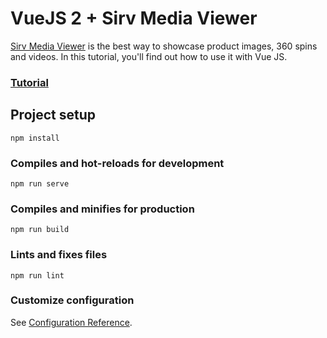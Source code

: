 # VueJS 2 + Sirv Media Viewer

[Sirv Media Viewer](https://sirv.com/help/articles/sirv-media-viewer/) is the best way to showcase product images, 360 spins and videos. In this tutorial, you'll find out how to use it with Vue JS. 
### [Tutorial](https://sirv.com/help/articles/using-smv-with-vuejs/)


## Project setup
```
npm install
```

### Compiles and hot-reloads for development
```
npm run serve
```

### Compiles and minifies for production
```
npm run build
```

### Lints and fixes files
```
npm run lint
```

### Customize configuration
See [Configuration Reference](https://cli.vuejs.org/config/).

